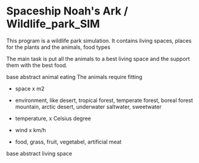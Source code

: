 # Spaceship Noah's Ark / Wildlife_park_SIM
This program is a wildlife park simulation. It contains living spaces, places for the plants and the animals, food types

The main task is put all the animals to a best living space and the support them with the best food.

base abstract animal
 eating
The animals require fitting 
- space x m2
- environment, like desert, tropical forest, temperate forest, boreal forest mountain, arctic desert, underwater saltwater, sweetwater 
- temperature, x Celsius degree

- wind x km/h
- food, grass, fruit, vegetabel, artificial meat

base abstract living space
